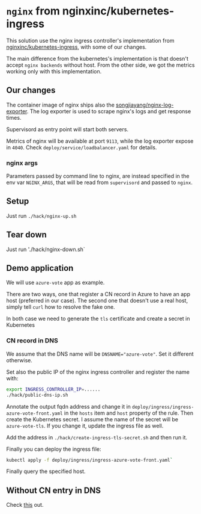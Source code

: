 # `nginx` from nginxinc/kubernetes-ingress

This solution use the nginx ingress controller's implementation from [nginxinc/kubernetes-ingress](https://github.com/nginxinc/kubernetes-ingress/), with some of our changes.

The main difference from the kubernetes's implementation is that doesn't accept `nginx backends` without host. From the other side, we got the metrics working only with this implementation.

## Our changes

The container image of nginx ships also the [songjiayang/nginx-log-exporter](https://github.com/songjiayang/nginx-log-exporter). The log exporter is used to scrape nginx's logs and get response times.

Supervisord as entry point will start both servers.

Metrics of nginx will be available at port `9113`, while the log exporter expose in `4040`. Check `deploy/service/loadbalancer.yaml` for details.

### nginx args

Parameters passed by command line to nginx, are instead specified in the env var `NGINX_ARGS`, that will be read from `supervisord` and passed to `nginx`.

## Setup

Just run `./hack/nginx-up.sh`

## Tear down

Just run './hack/nginx-down.sh`


## Demo application

We will use `azure-vote` app as example. 

There are two ways, one that register a CN record in Azure to have an app host (preferred in our case). The second one that doesn't use a real host, simply tell `curl` how to resolve the fake one.

In both case we need to generate the `tls` certificate and create a secret in Kubernetes

### CN record in DNS

We assume that the DNS name will be `DNSNAME="azure-vote"`. Set it different otherwise.

Set also the public IP of the nginx ingress controller and register the name with:

```bash
export INGRESS_CONTROLLER_IP=......
./hack/public-dns-ip.sh
```

Annotate the output fqdn address and change it in `deploy/ingress/ingress-azure-vote-front.yaml` in the `hosts` item and `host` property of the rule.
Then create the Kubernetes secret. I assume the name of the secret will be `azure-vote-tls`. If you change it, update the ingress file as well.

Add the address in `./hack/create-ingress-tls-secret.sh` and then run it.

Finally you can deploy the ingress file:

```bash
kubectl apply -f deploy/ingress/ingress-azure-vote-front.yaml`
```

Finally query the specified host.

## Without CN entry in DNS

Check [this](https://docs.microsoft.com/en-us/azure/aks/ingress-own-tls) out.
